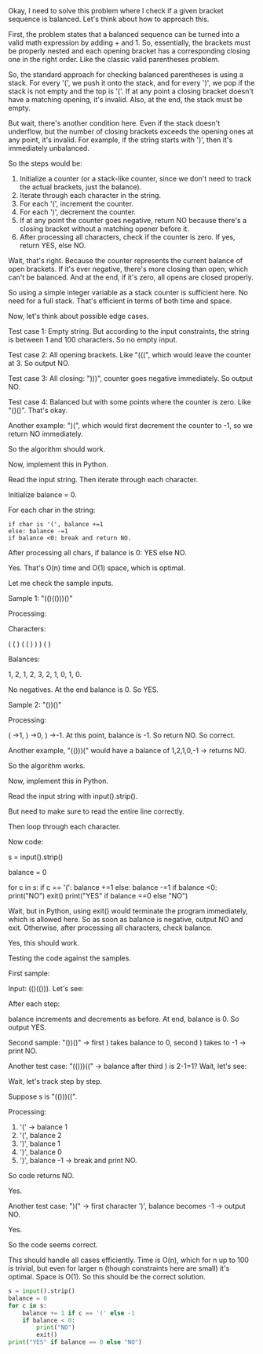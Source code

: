 <think>
Okay, I need to solve this problem where I check if a given bracket sequence is balanced. Let's think about how to approach this.

First, the problem states that a balanced sequence can be turned into a valid math expression by adding + and 1. So, essentially, the brackets must be properly nested and each opening bracket has a corresponding closing one in the right order. Like the classic valid parentheses problem.

So, the standard approach for checking balanced parentheses is using a stack. For every '(', we push it onto the stack, and for every ')', we pop if the stack is not empty and the top is '('. If at any point a closing bracket doesn't have a matching opening, it's invalid. Also, at the end, the stack must be empty.

But wait, there's another condition here. Even if the stack doesn't underflow, but the number of closing brackets exceeds the opening ones at any point, it's invalid. For example, if the string starts with ')', then it's immediately unbalanced.

So the steps would be:

1. Initialize a counter (or a stack-like counter, since we don't need to track the actual brackets, just the balance).
2. Iterate through each character in the string.
3. For each '(', increment the counter.
4. For each ')', decrement the counter.
5. If at any point the counter goes negative, return NO because there's a closing bracket without a matching opener before it.
6. After processing all characters, check if the counter is zero. If yes, return YES, else NO.

Wait, that's right. Because the counter represents the current balance of open brackets. If it's ever negative, there's more closing than open, which can't be balanced. And at the end, if it's zero, all opens are closed properly.

So using a simple integer variable as a stack counter is sufficient here. No need for a full stack. That's efficient in terms of both time and space.

Now, let's think about possible edge cases.

Test case 1: Empty string. But according to the input constraints, the string is between 1 and 100 characters. So no empty input.

Test case 2: All opening brackets. Like "(((", which would leave the counter at 3. So output NO.

Test case 3: All closing: ")))", counter goes negative immediately. So output NO.

Test case 4: Balanced but with some points where the counter is zero. Like "()()". That's okay.

Another example: ")(", which would first decrement the counter to -1, so we return NO immediately.

So the algorithm should work.

Now, implement this in Python.

Read the input string. Then iterate through each character.

Initialize balance = 0.

For each char in the string:

    if char is '(', balance +=1
    else: balance -=1
    if balance <0: break and return NO.

After processing all chars, if balance is 0: YES else NO.

Yes. That's O(n) time and O(1) space, which is optimal.

Let me check the sample inputs.

Sample 1: "(()(()))()"

Processing:

Characters:

( ( ) ( ( ) ) ) ( )

Balances:

1, 2, 1, 2, 3, 2, 1, 0, 1, 0.

No negatives. At the end balance is 0. So YES.

Sample 2: "())()"

Processing:

( →1, ) →0, ) →-1. At this point, balance is -1. So return NO. So correct.

Another example, "(()))(" would have a balance of 1,2,1,0,-1 → returns NO.

So the algorithm works.

Now, implement this in Python.

Read the input string with input().strip().

But need to make sure to read the entire line correctly.

Then loop through each character.

Now code:

s = input().strip()

balance = 0

for c in s:
    if c == '(':
        balance +=1
    else:
        balance -=1
    if balance <0:
        print("NO")
        exit()
print("YES" if balance ==0 else "NO")

Wait, but in Python, using exit() would terminate the program immediately, which is allowed here. So as soon as balance is negative, output NO and exit. Otherwise, after processing all characters, check balance.

Yes, this should work.

Testing the code against the samples.

First sample:

Input: (()(())). Let's see:

After each step:

balance increments and decrements as before. At end, balance is 0. So output YES.

Second sample: "())()" → first ) takes balance to 0, second ) takes to -1 → print NO.

Another test case: "(()))((" → balance after third ) is 2-1=1? Wait, let's see:

Wait, let's track step by step.

Suppose s is "(()))((".

Processing:

1. '(' → balance 1
2. '(', balance 2
3. ')', balance 1
4. ')', balance 0
5. ')', balance -1 → break and print NO.

So code returns NO.

Yes.

Another test case: ")(" → first character ')', balance becomes -1 → output NO.

Yes.

So the code seems correct.

This should handle all cases efficiently. Time is O(n), which for n up to 100 is trivial, but even for larger n (though constraints here are small) it's optimal. Space is O(1). So this should be the correct solution.
</think>

```python
s = input().strip()
balance = 0
for c in s:
    balance += 1 if c == '(' else -1
    if balance < 0:
        print("NO")
        exit()
print("YES" if balance == 0 else "NO")
```